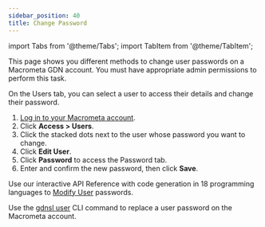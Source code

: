 ```yaml
---
sidebar_position: 40
title: Change Password
---
```


import Tabs from '@theme/Tabs';
import TabItem from '@theme/TabItem';

This page shows you different methods to change user passwords on a Macrometa GDN account. You must have appropriate admin permissions to perform this task.

<Tabs groupId="operating-systems">
<TabItem value="console" label="Web Console">

On the Users tab, you can select a user to access their details and change their password.

1. [Log in to your Macrometa account](https://auth-play.macrometa.io/).
1. Click **Access > Users**.
1. Click the stacked dots next to the user whose password you want to change.
1. Click **Edit User**.
1. Click **Password** to access the Password tab.
1. Enter and confirm the new password, then click **Save**.

</TabItem>
<TabItem value="api" label="REST API">

Use our interactive API Reference with code generation in 18 programming languages to [Modify User](https://www.macrometa.com/docs/api#/operations/ModifyUser) passwords.

</TabItem>
<TabItem value="cli" label="CLI">

Use the [gdnsl user](../../developer-hub/cli/users-cli) CLI command to replace a user password on the Macrometa account.

</TabItem>
</Tabs>
